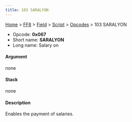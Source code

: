 ```yaml
---
title: 103 SARALYON
---
```


[Home](../../../../Main%20Page.md.md) > [FF8](../../../../FF8.md) > [Field](../../../Field.md) > [Script](../../Script.md) > [Opcodes](../Opcodes.md) > 103 SARALYON

-   Opcode: **0x067**
-   Short name: **SARALYON**
-   Long name: Salary on

#### Argument

none

#### Stack

none

#### Description

Enables the payment of salaries.
